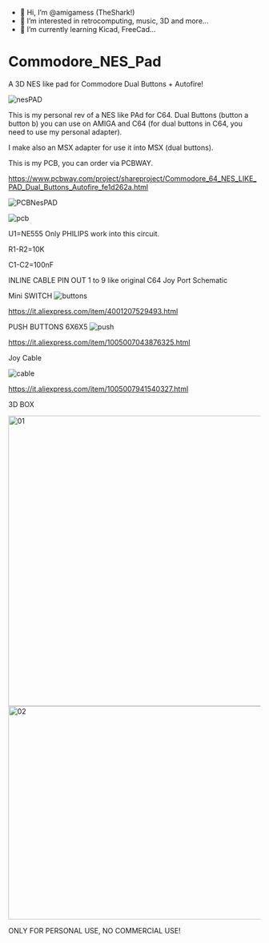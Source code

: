 - 👋 Hi, I’m @amigamess (TheShark!)
- 👀 I’m interested in retrocomputing, music, 3D and more...
- 🌱 I’m currently learning Kicad, FreeCad...
  
# Commodore_NES_Pad
A 3D NES like pad for Commodore Dual Buttons + Autofire!

![nesPAD](https://github.com/user-attachments/assets/cdfcb489-d0ae-49f6-bf2f-f40ce70fc11a)

This is my personal rev of a NES like PAd for C64. 
Dual Buttons (button a button b) you can use on AMIGA and C64 (for dual buttons in C64, you need to use my personal adapter).

I make also an MSX adapter for use it into MSX (dual buttons).

This is my PCB, you can order via PCBWAY.

https://www.pcbway.com/project/shareproject/Commodore_64_NES_LIKE_PAD_Dual_Buttons_Autofire_fe1d262a.html


![PCBNesPAD](https://github.com/user-attachments/assets/7ab0d6a4-e32f-49d2-abbd-120b9159cf05)

![pcb](https://github.com/user-attachments/assets/497b510f-aaac-4276-b87a-ad5f9f68075a)

U1=NE555 Only PHILIPS work into this circuit.

R1-R2=10K

C1-C2=100nF

INLINE CABLE PIN OUT 1 to 9 like original C64 Joy Port Schematic

Mini SWITCH
![buttons](https://github.com/user-attachments/assets/ba3c8c8d-bd2d-47fd-bc37-4d4de9f911fc)

https://it.aliexpress.com/item/4001207529493.html

PUSH BUTTONS 6X6X5
![push](https://github.com/user-attachments/assets/5e4249b4-99ae-4bf1-986d-abc3814cc963)

https://it.aliexpress.com/item/1005007043876325.html

Joy Cable

![cable](https://github.com/user-attachments/assets/5c71e6b4-157e-4e3c-aa9a-462646780840)

https://it.aliexpress.com/item/1005007941540327.html


3D BOX 

<img width="715" height="580" alt="01" src="https://github.com/user-attachments/assets/b71bc0d9-6ecf-4c03-b9bd-7870fa288416" />

<img width="862" height="426" alt="02" src="https://github.com/user-attachments/assets/7b6fc914-1bc8-4967-9347-19824a2ffda7" />



ONLY FOR PERSONAL USE, NO COMMERCIAL USE!











